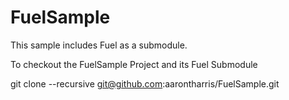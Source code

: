 # FuelSample

This sample includes Fuel as a submodule.

To checkout the FuelSample Project and its Fuel Submodule

git clone --recursive git@github.com:aarontharris/FuelSample.git
